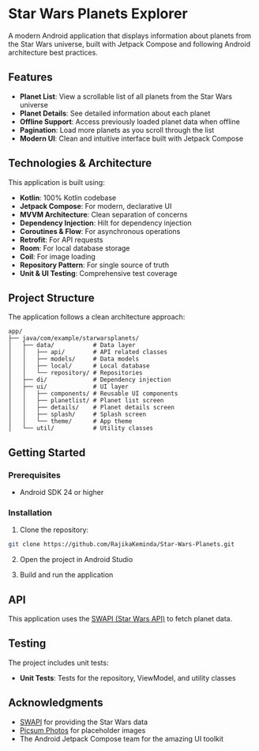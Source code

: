 # Star Wars Planets Explorer

A modern Android application that displays information about planets from the Star Wars universe, built with Jetpack Compose and following Android architecture best practices.

## Features

- **Planet List**: View a scrollable list of all planets from the Star Wars universe
- **Planet Details**: See detailed information about each planet
- **Offline Support**: Access previously loaded planet data when offline
- **Pagination**: Load more planets as you scroll through the list
- **Modern UI**: Clean and intuitive interface built with Jetpack Compose


## Technologies & Architecture

This application is built using:

- **Kotlin**: 100% Kotlin codebase
- **Jetpack Compose**: For modern, declarative UI
- **MVVM Architecture**: Clean separation of concerns
- **Dependency Injection**: Hilt for dependency injection
- **Coroutines & Flow**: For asynchronous operations
- **Retrofit**: For API requests
- **Room**: For local database storage
- **Coil**: For image loading
- **Repository Pattern**: For single source of truth
- **Unit & UI Testing**: Comprehensive test coverage

## Project Structure

The application follows a clean architecture approach:

```
app/
├── java/com/example/starwarsplanets/
│   ├── data/           # Data layer
│   │   ├── api/        # API related classes
│   │   ├── models/     # Data models
│   │   ├── local/      # Local database
│   │   └── repository/ # Repositories
│   ├── di/             # Dependency injection
│   ├── ui/             # UI layer
│   │   ├── components/ # Reusable UI components
│   │   ├── planetlist/ # Planet list screen
│   │   ├── details/    # Planet details screen
│   │   ├── splash/     # Splash screen
│   │   └── theme/      # App theme
│   └── util/           # Utility classes
```

## Getting Started

### Prerequisites

- Android SDK 24 or higher

### Installation

1. Clone the repository:
```bash
git clone https://github.com/RajikaKeminda/Star-Wars-Planets.git
```

2. Open the project in Android Studio

3. Build and run the application

## API

This application uses the [SWAPI (Star Wars API)](https://swapi.dev/) to fetch planet data.

## Testing

The project includes unit tests:

- **Unit Tests**: Tests for the repository, ViewModel, and utility classes

## Acknowledgments

- [SWAPI](https://swapi.dev/) for providing the Star Wars data
- [Picsum Photos](https://picsum.photos/) for placeholder images
- The Android Jetpack Compose team for the amazing UI toolkit

